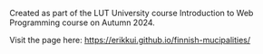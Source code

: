 Created as part of the LUT University course Introduction to Web Programming course on Autumn 2024.

Visit the page here: https://erikkui.github.io/finnish-mucipalities/
